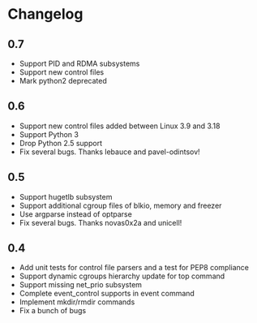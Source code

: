 # Changelog

## 0.7

- Support PID and RDMA subsystems
- Support new control files
- Mark python2 deprecated

## 0.6

- Support new control files added between Linux 3.9 and 3.18
- Support Python 3
- Drop Python 2.5 support
- Fix several bugs. Thanks lebauce and pavel-odintsov!

## 0.5

- Support hugetlb subsystem
- Support additional cgroup files of blkio, memory and freezer
- Use argparse instead of optparse
- Fix several bugs. Thanks novas0x2a and unicell!

## 0.4

- Add unit tests for control file parsers and a test for PEP8 compliance
- Support dynamic cgroups hierarchy update for top command
- Support missing net_prio subsystem
- Complete event_control supports in event command
- Implement mkdir/rmdir commands
- Fix a bunch of bugs

